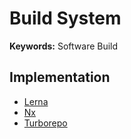 # Build System

**Keywords:** Software Build

## Implementation

- [Lerna](/lerna.md)
- [Nx](/nx.md)
- [Turborepo](/turborepo/README.md)
